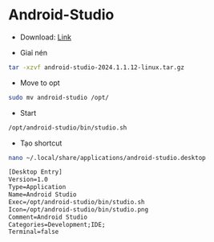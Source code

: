 # Android-Studio
- Download: [Link](https://developer.android.com/studio?gad_source=1&gclid=CjwKCAjwnei0BhB-EiwAA2xuBktAd86v_SjfIefI3ozjNDSjxed76JtfEW4lQDfD7Q3M12vwgR9OCBoCoHoQAvD_BwE&gclsrc=aw.ds&hl=vi)

- Giaỉ nén
```sh
tar -xzvf android-studio-2024.1.1.12-linux.tar.gz
```
- Move to opt
```sh
sudo mv android-studio /opt/
```
- Start
```sh
/opt/android-studio/bin/studio.sh
```
- Tạo shortcut
```sh
nano ~/.local/share/applications/android-studio.desktop
```

```txt
[Desktop Entry]
Version=1.0
Type=Application
Name=Android Studio
Exec=/opt/android-studio/bin/studio.sh
Icon=/opt/android-studio/bin/studio.png
Comment=Android Studio
Categories=Development;IDE;
Terminal=false
```
